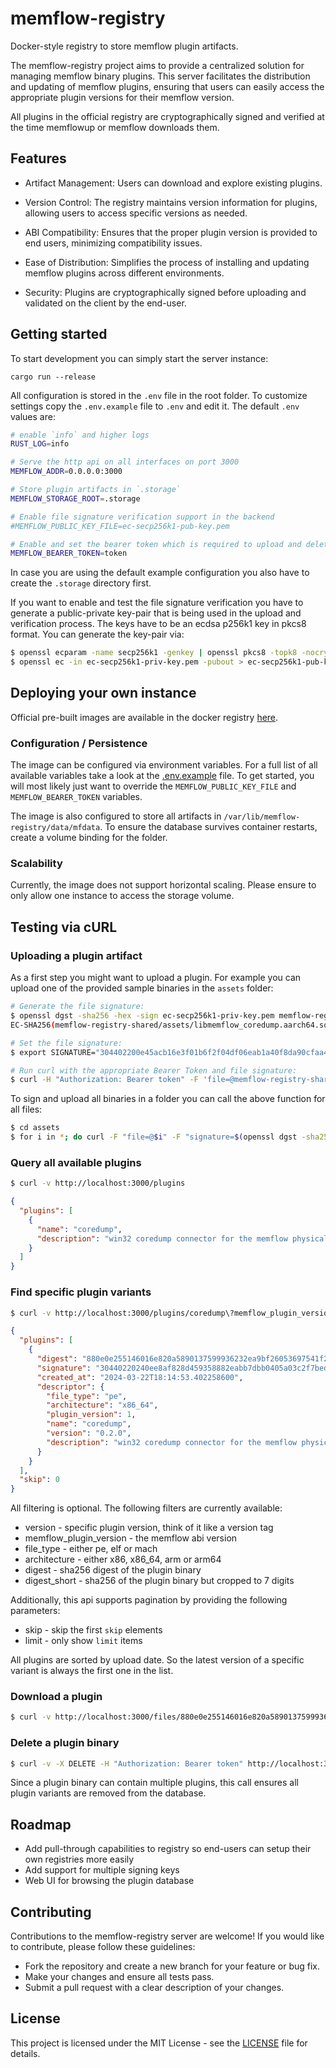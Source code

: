 # memflow-registry

Docker-style registry to store memflow plugin artifacts.

The memflow-registry project aims to provide a centralized solution for managing memflow binary plugins. This server facilitates the distribution and updating of memflow plugins, ensuring that users can easily access the appropriate plugin versions for their memflow version.

All plugins in the official registry are cryptographically signed and verified at the time memflowup or memflow downloads them.

## Features

- Artifact Management: Users can download and explore existing plugins.

- Version Control: The registry maintains version information for plugins, allowing users to access specific versions as needed.

- ABI Compatibility: Ensures that the proper plugin version is provided to end users, minimizing compatibility issues.

- Ease of Distribution: Simplifies the process of installing and updating memflow plugins across different environments.

- Security: Plugins are cryptographically signed before uploading and validated on the client by the end-user.

## Getting started

To start development you can simply start the server instance:
```
cargo run --release
```

All configuration is stored in the `.env` file in the root folder.
To customize settings copy the `.env.example` file to `.env` and edit it.
The default `.env` values are:
```bash
# enable `info` and higher logs
RUST_LOG=info

# Serve the http api on all interfaces on port 3000
MEMFLOW_ADDR=0.0.0.0:3000

# Store plugin artifacts in `.storage`
MEMFLOW_STORAGE_ROOT=.storage

# Enable file signature verification support in the backend
#MEMFLOW_PUBLIC_KEY_FILE=ec-secp256k1-pub-key.pem

# Enable and set the bearer token which is required to upload and delete artifacts
MEMFLOW_BEARER_TOKEN=token
```

In case you are using the default example configuration you also have to create the `.storage` directory first.

If you want to enable and test the file signature verification you have to generate a public-private key-pair that is being used in the upload and verification process.
The keys have to be an ecdsa p256k1 key in pkcs8 format. You can generate the key-pair via:
```bash
$ openssl ecparam -name secp256k1 -genkey | openssl pkcs8 -topk8 -nocrypt -out ec-secp256k1-priv-key.pem
$ openssl ec -in ec-secp256k1-priv-key.pem -pubout > ec-secp256k1-pub-key.pem
```

## Deploying your own instance

Official pre-built images are available in the docker registry [here](https://hub.docker.com/r/ko1n/memflow-registry).

### Configuration / Persistence

The image can be configured via environment variables. For a full list of all available variables take a look at the [.env.example](.env.example) file. To get started, you will most likely just want to override the `MEMFLOW_PUBLIC_KEY_FILE` and `MEMFLOW_BEARER_TOKEN` variables.

The image is also configured to store all artifacts in `/var/lib/memflow-registry/data/mfdata`. To ensure the database survives container restarts, create a volume binding for the folder.

### Scalability

Currently, the image does not support horizontal scaling. Please ensure to only allow one instance to access the storage volume.

## Testing via cURL

### Uploading a plugin artifact

As a first step you might want to upload a plugin. For example you can upload one of the provided sample binaries in the `assets` folder:
```bash
# Generate the file signature:
$ openssl dgst -sha256 -hex -sign ec-secp256k1-priv-key.pem memflow-registry-shared/assets/libmemflow_coredump.aarch64.so
EC-SHA256(memflow-registry-shared/assets/libmemflow_coredump.aarch64.so)= 304402200e45acb16e3f01b6f2f04df06eab1a40f8da90cfaa49a8ad987d013a41c7e647022065ff4ab45e543e5c068e4398c0703cf3142ffa6aee31892672dc6937f624e10a

# Set the file signature:
$ export SIGNATURE="304402200e45acb16e3f01b6f2f04df06eab1a40f8da90cfaa49a8ad987d013a41c7e647022065ff4ab45e543e5c068e4398c0703cf3142ffa6aee31892672dc6937f624e10a"

# Run curl with the appropriate Bearer Token and file signature:
$ curl -H "Authorization: Bearer token" -F 'file=@memflow-registry-shared/assets/libmemflow_coredump.aarch64.so' -F "signature=$SIGNATURE" http://localhost:3000/files
```

To sign and upload all binaries in a folder you can call the above function for all files:
```bash
$ cd assets
$ for i in *; do curl -F "file=@$i" -F "signature=$(openssl dgst -sha256 -hex -sign ../ec-secp256k1-priv-key.pem $i | cut -d' ' -f2)" http://localhost:3000/files; done
```

### Query all available plugins

```bash
$ curl -v http://localhost:3000/plugins
```
```json
{
  "plugins": [
    {
      "name": "coredump",
      "description": "win32 coredump connector for the memflow physical memory introspection framework"
    }
  ]
}
```

### Find specific plugin variants

```bash
$ curl -v http://localhost:3000/plugins/coredump\?memflow_plugin_version\=1\&file_type\=pe\&architecture\=x86_64
```
```json
{
  "plugins": [
    {
      "digest": "880e0e255146016e820a5890137599936232ea9bf26053697541f2c579921065",
      "signature": "30440220240ee8af828d459358882eabb7dbb0405a03c2f7bedd9504ec32190267ce9b27022057bdcef318eb0616fc030d028d4d6a1a802f4e6b95567e66a290380e2702f78d",
      "created_at": "2024-03-22T18:14:53.402258600",
      "descriptor": {
        "file_type": "pe",
        "architecture": "x86_64",
        "plugin_version": 1,
        "name": "coredump",
        "version": "0.2.0",
        "description": "win32 coredump connector for the memflow physical memory introspection framework"
      }
    }
  ],
  "skip": 0
}
```

All filtering is optional. The following filters are currently available:
- version - specific plugin version, think of it like a version tag
- memflow_plugin_version - the memflow abi version
- file_type - either pe, elf or mach
- architecture - either x86, x86_64, arm or arm64
- digest - sha256 digest of the plugin binary
- digest_short - sha256 of the plugin binary but cropped to 7 digits

Additionally, this api supports pagination by providing the following parameters:
- skip - skip the first `skip` elements
- limit - only show `limit` items

All plugins are sorted by upload date. So the latest version of a specific variant is always the first one in the list.

### Download a plugin

```bash
$ curl -v http://localhost:3000/files/880e0e255146016e820a5890137599936232ea9bf26053697541f2c579921065 --output file.dll
```

### Delete a plugin binary

```bash
$ curl -v -X DELETE -H "Authorization: Bearer token" http://localhost:3000/files/880e0e255146016e820a5890137599936232ea9bf26053697541f2c579921065
```

Since a plugin binary can contain multiple plugins, this call ensures all plugin variants are removed from the database.

## Roadmap

- Add pull-through capabilities to registry so end-users can setup their own registries more easily
- Add support for multiple signing keys
- Web UI for browsing the plugin database

## Contributing

Contributions to the memflow-registry server are welcome! If you would like to contribute, please follow these guidelines:

- Fork the repository and create a new branch for your feature or bug fix.
- Make your changes and ensure all tests pass.
- Submit a pull request with a clear description of your changes.

## License

This project is licensed under the MIT License - see the [LICENSE](LICENSE) file for details.
